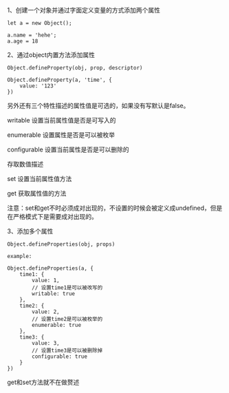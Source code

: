 1、创建一个对象并通过字面定义变量的方式添加两个属性

```
let a = new Object();

a.name = 'hehe';
a.age = 18
```

2、通过object内置方法添加属性


```
Object.defineProperty(obj, prop, descriptor)

Object.defineProperty(a, 'time', {
    value: '123'
})
```

另外还有三个特性描述的属性值是可选的，如果没有写默认是false。

writable 设置当前属性值是否是可写入的

enumerable 设置属性是否是可以被枚举

configurable 设置当前属性是否是可以删除的

存取数值描述

set 设置当前属性值方法

get 获取属性值的方法

注意：set和get不时必须成对出现的，不设置的时候会被定义成undefined，但是在严格模式下是需要成对出现的。

3、添加多个属性


```
Object.defineProperties(obj, props)

example:

Object.defineProperties(a, {
    time1: {
        value: 1,
        // 设置time1是可以被改写的
        writable: true
    },
    time2: {
        value: 2,
        // 设置time2是可以被枚举的
        enumerable: true
    },
    time3: {
        value: 3,
        // 设置time3是可以被删除掉
        configurable: true
    }
})
```

get和set方法就不在做赘述

